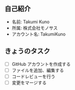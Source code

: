 ## 自己紹介
- 名前: Takumi Kuno
- 所属: 株式会社モノサス
- アカウント名: TakumiKuno
## きょうのタスク
- [ ] GitHub アカウントを作成する
- [ ] ファイルを追加、編集する
- [ ] コードレビューを行う
- [ ] 変更をマージする
